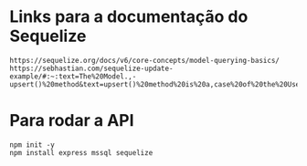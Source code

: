 # Links para a documentação do Sequelize 
    https://sequelize.org/docs/v6/core-concepts/model-querying-basics/
    https://sebhastian.com/sequelize-update-example/#:~:text=The%20Model.,-upsert()%20method&text=upsert()%20method%20is%20a,case%20of%20the%20Users%20table.
    
    
# Para rodar a API
    npm init -y
    npm install express mssql sequelize
